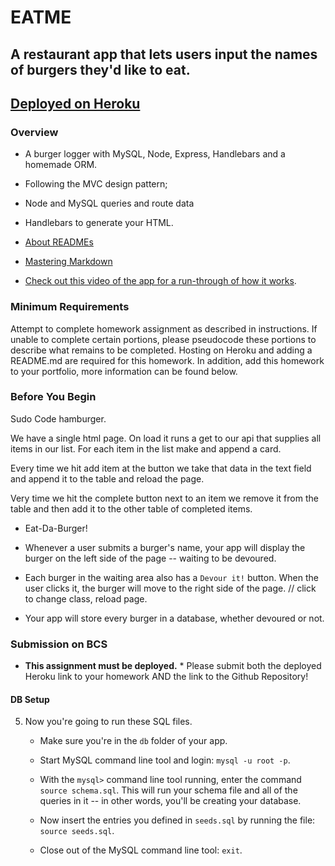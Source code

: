 # EATME
## A restaurant app that lets users input the names of burgers they'd like to eat.
## [Deployed on Heroku](https://git.heroku.com/fast-headland-11738.git)

### Overview

* A burger logger with MySQL, Node, Express, Handlebars and a homemade ORM. 
* Following the MVC design pattern; 
* Node and MySQL queries and route data
* Handlebars to generate your HTML.

* [About READMEs](https://help.github.com/articles/about-readmes/)

* [Mastering Markdown](https://guides.github.com/features/mastering-markdown/)

* [Check out this video of the app for a run-through of how it works](https://youtu.be/msvdn95x9OM).

### Minimum Requirements
Attempt to complete homework assignment as described in instructions. If unable to complete certain portions, please pseudocode these portions to describe what remains to be completed. Hosting on Heroku and adding a README.md are required for this homework. In addition, add this homework to your portfolio, more information can be found below.

### Before You Begin
Sudo Code hamburger.

We have a single html page. On load it runs a get to our api that supplies all items in our list. For each item in the list make and append a card.

Every time we hit add item at the button we take that data in the text field and append it to the table and reload the page.

Very time we hit the complete button next to an item we remove it from the table and then add it to the other table of completed items.






* Eat-Da-Burger!

* Whenever a user submits a burger's name, your app will display the burger on the left side of the page -- waiting to be devoured.

* Each burger in the waiting area also has a `Devour it!` button. When the user clicks it, the burger will move to the right side of the page.
// click to change class, reload page.

* Your app will store every burger in a database, whether devoured or not.


### Submission on BCS

* **This assignment must be deployed.** * Please submit both the deployed Heroku link to your homework AND the link to the Github Repository!

#### DB Setup


5. Now you're going to run these SQL files.

   * Make sure you're in the `db` folder of your app.

   * Start MySQL command line tool and login: `mysql -u root -p`.

   * With the `mysql>` command line tool running, enter the command `source schema.sql`. This will run your schema file and all of the queries in it -- in other words, you'll be creating your database.

   * Now insert the entries you defined in `seeds.sql` by running the file: `source seeds.sql`.

   * Close out of the MySQL command line tool: `exit`.